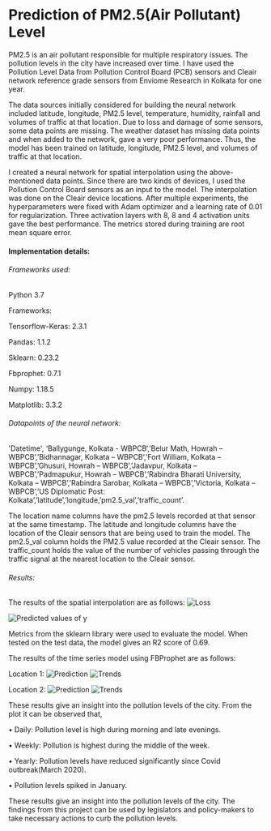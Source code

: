 # Prediction of PM2.5(Air Pollutant) Level
PM2.5 is an air pollutant responsible for multiple respiratory issues. The pollution levels in the city have increased over time. I have used the Pollution Level Data from Pollution Control Board (PCB) sensors and Cleair network reference grade sensors from Enviome Research in Kolkata for one year.

The data sources initially considered for building the neural network included latitude, longitude, PM2.5 level, temperature, humidity, rainfall and volumes of traffic at that location. Due to loss and damage of some sensors, some data points are missing. The weather dataset has missing data points and when added to the network, gave a very poor performance. Thus, the model has been trained on latitude, longitude, PM2.5 level, and volumes of traffic at that location.

I created a neural network for spatial interpolation using the above-mentioned data points. Since there are two kinds of devices, I used the Pollution Control Board sensors as an input to the model. The interpolation was done on the Cleair device locations. After multiple experiments, the hyperparameters were fixed with Adam optimizer and a learning rate of 0.01 for regularization. Three activation layers with 8, 8 and 4 activation units gave the best performance. The metrics stored during training are root mean square error.
 
#### Implementation details:

###### Frameworks used:
Python 3.7

Frameworks:

Tensorflow-Keras: 2.3.1

Pandas: 1.1.2

Sklearn: 0.23.2

Fbprophet: 0.7.1

Numpy: 1.18.5

Matplotlib: 3.3.2

###### Datapoints of the neural network: 
'Datetime', ‘Ballygunge, Kolkata - WBPCB‘,’Belur Math, Howrah – WBPCB’,’Bidhannagar, Kolkata – WBPCB’,’Fort William, Kolkata – WBPCB’,’Ghusuri, Howrah – WBPCB’,’Jadavpur, Kolkata – WBPCB’,’Padmapukur, Howrah – WBPCB’,’Rabindra Bharati University, Kolkata – WBPCB’,’Rabindra Sarobar, Kolkata – WBPCB’,’Victoria, Kolkata – WBPCB’,’US Diplomatic Post: Kolkata’,’latitude’,’longitude,’pm2.5_val’,’traffic_count’.

The location name columns have the pm2.5 levels recorded at that sensor at the same timestamp. The latitude and longitude columns have the location of the Cleair sensors that are being used to train the model. The pm2.5_val column holds the PM2.5 value recorded at the Cleair sensor. The traffic_count holds the value of the number of vehicles passing through the traffic signal at the nearest location to the Cleair sensor.

###### Results:
The results of the spatial interpolation are as follows:
 ![Loss](results/spatial_interpolation_loss.png)
 
 ![Predicted values of y](results/spatial_interpolation_pred.png)
 
Metrics from the sklearn library were used to evaluate the model. When tested on the test data, the model gives an R2 score of 0.69.

The results of the time series model using FBProphet are as follows:

Location 1:
![Prediction](results/location1_1.png)
![Trends](results/location1_2.png)
 
Location 2:
![Prediction](results/location2_1.png)
![Trends](results/location2_2.png)

These results give an insight into the pollution levels of the city. From the plot it can be observed that,

•	Daily: Pollution level is high during morning and late evenings.

•	Weekly: Pollution is highest during the middle of the week.

•	Yearly: Pollution levels have reduced significantly since Covid outbreak(March 2020).

•	Pollution levels spiked in January.

These results give an insight into the pollution levels of the city. The findings from this project can be used by legislators and policy-makers to take necessary actions to curb the pollution levels.
